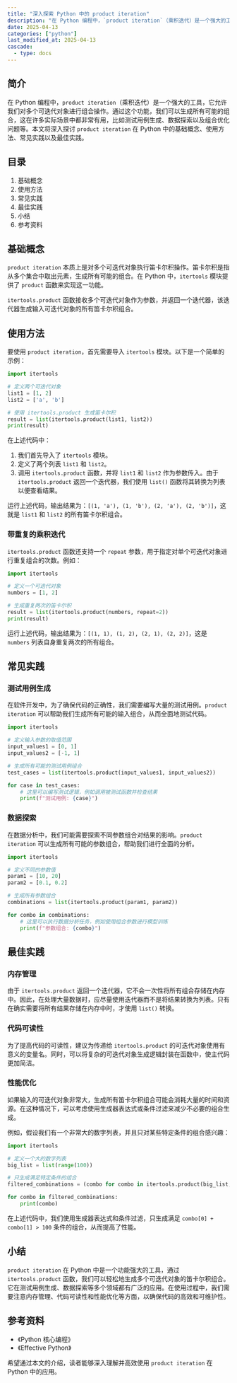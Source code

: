 ```yaml
---
title: "深入探索 Python 中的 product iteration"
description: "在 Python 编程中，`product iteration`（乘积迭代）是一个强大的工具，它允许我们对多个可迭代对象进行组合操作。通过这个功能，我们可以生成所有可能的组合，这在许多实际场景中都非常有用，比如测试用例生成、数据探索以及组合优化问题等。本文将深入探讨 `product iteration` 在 Python 中的基础概念、使用方法、常见实践以及最佳实践。"
date: 2025-04-13
categories: ["python"]
last_modified_at: 2025-04-13
cascade:
  - type: docs
---
```



## 简介
在 Python 编程中，`product iteration`（乘积迭代）是一个强大的工具，它允许我们对多个可迭代对象进行组合操作。通过这个功能，我们可以生成所有可能的组合，这在许多实际场景中都非常有用，比如测试用例生成、数据探索以及组合优化问题等。本文将深入探讨 `product iteration` 在 Python 中的基础概念、使用方法、常见实践以及最佳实践。

<!-- more -->
## 目录
1. 基础概念
2. 使用方法
3. 常见实践
4. 最佳实践
5. 小结
6. 参考资料

## 基础概念
`product iteration` 本质上是对多个可迭代对象执行笛卡尔积操作。笛卡尔积是指从多个集合中取出元素，生成所有可能的组合。在 Python 中，`itertools` 模块提供了 `product` 函数来实现这一功能。

`itertools.product` 函数接收多个可迭代对象作为参数，并返回一个迭代器，该迭代器生成输入可迭代对象的所有笛卡尔积组合。

## 使用方法
要使用 `product iteration`，首先需要导入 `itertools` 模块。以下是一个简单的示例：

```python
import itertools

# 定义两个可迭代对象
list1 = [1, 2]
list2 = ['a', 'b']

# 使用 itertools.product 生成笛卡尔积
result = list(itertools.product(list1, list2))
print(result)
```

在上述代码中：
1. 我们首先导入了 `itertools` 模块。
2. 定义了两个列表 `list1` 和 `list2`。
3. 调用 `itertools.product` 函数，并将 `list1` 和 `list2` 作为参数传入。由于 `itertools.product` 返回一个迭代器，我们使用 `list()` 函数将其转换为列表以便查看结果。

运行上述代码，输出结果为：`[(1, 'a'), (1, 'b'), (2, 'a'), (2, 'b')]`，这就是 `list1` 和 `list2` 的所有笛卡尔积组合。

### 带重复的乘积迭代
`itertools.product` 函数还支持一个 `repeat` 参数，用于指定对单个可迭代对象进行重复组合的次数。例如：

```python
import itertools

# 定义一个可迭代对象
numbers = [1, 2]

# 生成重复两次的笛卡尔积
result = list(itertools.product(numbers, repeat=2))
print(result)
```

运行上述代码，输出结果为：`[(1, 1), (1, 2), (2, 1), (2, 2)]`，这是 `numbers` 列表自身重复两次的所有组合。

## 常见实践
### 测试用例生成
在软件开发中，为了确保代码的正确性，我们需要编写大量的测试用例。`product iteration` 可以帮助我们生成所有可能的输入组合，从而全面地测试代码。

```python
import itertools

# 定义输入参数的取值范围
input_values1 = [0, 1]
input_values2 = [-1, 1]

# 生成所有可能的测试用例组合
test_cases = list(itertools.product(input_values1, input_values2))

for case in test_cases:
    # 这里可以编写测试逻辑，例如调用被测试函数并检查结果
    print(f"测试用例: {case}")
```

### 数据探索
在数据分析中，我们可能需要探索不同参数组合对结果的影响。`product iteration` 可以生成所有可能的参数组合，帮助我们进行全面的分析。

```python
import itertools

# 定义不同的参数值
param1 = [10, 20]
param2 = [0.1, 0.2]

# 生成所有参数组合
combinations = list(itertools.product(param1, param2))

for combo in combinations:
    # 这里可以执行数据分析任务，例如使用组合参数进行模型训练
    print(f"参数组合: {combo}")
```

## 最佳实践
### 内存管理
由于 `itertools.product` 返回一个迭代器，它不会一次性将所有组合存储在内存中。因此，在处理大量数据时，应尽量使用迭代器而不是将结果转换为列表。只有在确实需要将所有结果存储在内存中时，才使用 `list()` 转换。

### 代码可读性
为了提高代码的可读性，建议为传递给 `itertools.product` 的可迭代对象使用有意义的变量名。同时，可以将复杂的可迭代对象生成逻辑封装在函数中，使主代码更加简洁。

### 性能优化
如果输入的可迭代对象非常大，生成所有笛卡尔积组合可能会消耗大量的时间和资源。在这种情况下，可以考虑使用生成器表达式或条件过滤来减少不必要的组合生成。

例如，假设我们有一个非常大的数字列表，并且只对某些特定条件的组合感兴趣：

```python
import itertools

# 定义一个大的数字列表
big_list = list(range(100))

# 只生成满足特定条件的组合
filtered_combinations = (combo for combo in itertools.product(big_list, repeat=2) if combo[0] + combo[1] > 100)

for combo in filtered_combinations:
    print(combo)
```

在上述代码中，我们使用生成器表达式和条件过滤，只生成满足 `combo[0] + combo[1] > 100` 条件的组合，从而提高了性能。

## 小结
`product iteration` 在 Python 中是一个功能强大的工具，通过 `itertools.product` 函数，我们可以轻松地生成多个可迭代对象的笛卡尔积组合。它在测试用例生成、数据探索等多个领域都有广泛的应用。在使用过程中，我们需要注意内存管理、代码可读性和性能优化等方面，以确保代码的高效和可维护性。

## 参考资料
- 《Python 核心编程》
- 《Effective Python》

希望通过本文的介绍，读者能够深入理解并高效使用 `product iteration` 在 Python 中的应用。